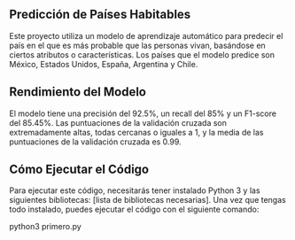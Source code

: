 

## Predicción de Países Habitables

Este proyecto utiliza un modelo de aprendizaje automático para predecir el país en el que es más probable que las personas vivan, basándose en ciertos atributos o características. Los países que el modelo predice son México, Estados Unidos, España, Argentina y Chile.

## Rendimiento del Modelo

El modelo tiene una precisión del 92.5%, un recall del 85% y un F1-score del 85.45%. Las puntuaciones de la validación cruzada son extremadamente altas, todas cercanas o iguales a 1, y la media de las puntuaciones de la validación cruzada es 0.99.

## Cómo Ejecutar el Código

Para ejecutar este código, necesitarás tener instalado Python 3 y las siguientes bibliotecas: [lista de bibliotecas necesarias]. Una vez que tengas todo instalado, puedes ejecutar el código con el siguiente comando:


python3 primero.py

